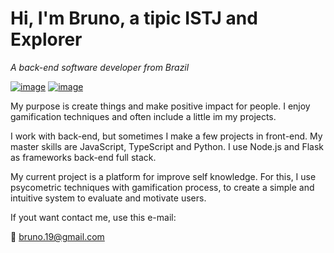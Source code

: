 # Hi, I'm Bruno, a tipic ISTJ and Explorer

*A back-end software developer from Brazil*

[![image](https://img.shields.io/badge/LinkedIn-0077B5?style=for-the-badge&logo=linkedin&logoColor=white)](https://www.linkedin.com/in/bruno-santos/)
[![image](https://img.shields.io/badge/Instagram-E4405F?style=for-the-badge&logo=instagram&logoColor=white)](https://www.instagram.com/brunopksantos/)

My purpose is create things and make positive impact for people. I enjoy gamification techniques and often include a little im my projects.

I work with back-end, but sometimes I make a few projects in front-end. My master skills are JavaScript, TypeScript and Python. I use Node.js and Flask as frameworks back-end full stack.

My current project is a platform for improve self knowledge. For this, I use psycometric techniques with gamification process, to create a simple and intuitive system to evaluate and motivate users.

If yout want contact me, use this e-mail:

:email: bruno.19@gmail.com
